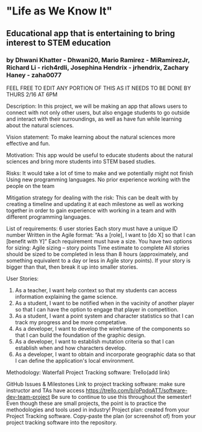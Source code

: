 # "Life as We Know It"
## Educational app that is entertaining to bring interest to STEM education

### by Dhwani Khatter - Dhwani20, Mario Ramirez - MiRamirezJr, Richard Li - rich4rdli, Josephina Hendrix - jrhendrix, Zachary Haney - zaha0077

FEEL FREE TO EDIT ANY PORTION OF THIS AS IT NEEDS TO BE DONE BY THURS 2/16 AT 6PM

Description: In this project, we will be making an app that allows users to connect with not only other users, but also engage students to go outside and interact with their surroundings, as well as have fun while learning about the natural sciences. 

Vision statement: To make learning about the natural sciences more effective and fun.

Motivation: This app would be useful to educate students about the natural sciences and bring more students into STEM based studies.

Risks:
It would take a lot of time to make and we potentially might not finish
Using new programming languages.
No prior experience working with the people on the team

Mitigation strategy for dealing with the risk: This can be dealt with by creating a timeline and updating it at each milestone as well as working together in order to gain experience with working in a team and with different programming languages.

List of requirements:
6 user stories
Each story must have a unique ID number
Written in the Agile format: “As a [role], I want to [do X] so that I can [benefit with Y]”
Each requirement must have a size. You have two options for sizing:
Agile sizing – story points
Time estimate to complete
All stories should be sized to be completed in less than 8 hours (approximately, and something equivalent to a day or less in Agile story points). If your story is bigger than that, then break it up into smaller stories.

User Stories:
1. As a teacher, I want help context so that my students can access information explaining the game science.
2. As a student, I want to be notified when in the vacinity of another player so that I can have the option to engage that player in competition.
3. As a student, I want a point system and character statistics so that I can track my progress and be more competative.
4. As a developer, I want to develop the wireframe of the components so that I can build the foundation of the graphic design.
5. As a developer, I want to establish mutation criteria so that I can establish when and how characters develop.
6. As a developer, I want to obtain and incorporate geographic data so that I can define the application's local environment.


Methodology: Waterfall 
Project Tracking software: Trello(add link) 

GitHub Issues & Milestones
Link to project tracking software: make sure instructor and TAs have access https://trello.com/b/oPpdoATT/software-dev-team-project
Be sure to continue to use this throughout the semester! Even though these are small projects, the point is to practice the methodologies and tools used in industry!
Project plan: created from your Project Tracking software. Copy-paste the plan (or screenshot of) from your project tracking software into the repository.

